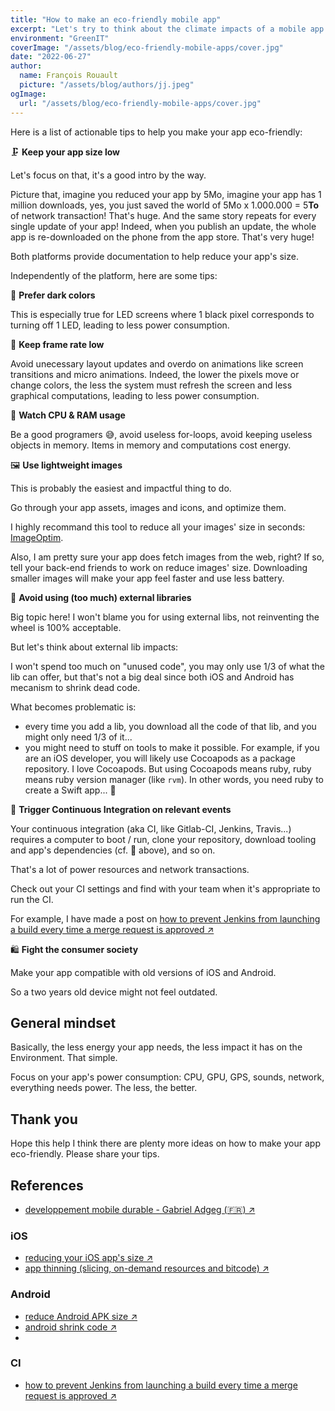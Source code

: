 ```yaml
---
title: "How to make an eco-friendly mobile app"
excerpt: "Let's try to think about the climate impacts of a mobile app and solutions to reduce them."
environment: "GreenIT"
coverImage: "/assets/blog/eco-friendly-mobile-apps/cover.jpg"
date: "2022-06-27"
author:
  name: François Rouault
  picture: "/assets/blog/authors/jj.jpeg"
ogImage:
  url: "/assets/blog/eco-friendly-mobile-apps/cover.jpg"
---
```


Here is a list of actionable tips to help you make your app eco-friendly:

🗜️ **Keep your app size low**

Let's focus on that, it's a good intro by the way.

Picture that, imagine you reduced your app by 5Mo, imagine your app has 1 million downloads, yes, you just saved the world of 5Mo x 1.000.000 = 5**To** of network transaction! That's huge. And the same story repeats for every single update of your app! Indeed, when you publish an update, the whole app is re-downloaded on the phone from the app store. That's very huge!

Both platforms provide documentation to help reduce your app's size.

Independently of the platform, here are some tips:

🌙 **Prefer dark colors**

This is especially true for LED screens where 1 black pixel corresponds to turning off 1 LED, leading to less power consumption.

🐢 **Keep frame rate low**

Avoid unecessary layout updates and overdo on animations like screen transitions and micro animations. Indeed, the lower the pixels move or change colors, the less the system must refresh the screen and less graphical computations, leading to less power consumption.

💾 **Watch CPU & RAM usage**

Be a good programers 😅, avoid useless for-loops, avoid keeping useless objects in memory. Items in memory and computations cost energy.

🖼️ **Use lightweight images**

This is probably the easiest and impactful thing to do.

Go through your app assets, images and icons, and optimize them.

I highly recommand this tool to reduce all your images' size in seconds: [ImageOptim](https://imageoptim.com/).

Also, I am pretty sure your app does fetch images from the web, right? If so, tell your back-end friends to work on reduce images' size. Downloading smaller images will make your app feel faster and use less battery.

🍔 **Avoid using (too much) external libraries**

Big topic here! I won't blame you for using external libs, not reinventing the wheel is 100% acceptable.

But let's think about external lib impacts:

I won't spend too much on "unused code", you may only use 1/3 of what the lib can offer, but that's not a big deal since both iOS and Android has mecanism to shrink dead code.

What becomes problematic is:

- every time you add a lib, you download all the code of that lib, and you might only need 1/3 of it...
- you might need to stuff on tools to make it possible. For example, if you are an iOS developer, you will likely use Cocoapods as a package repository. I love Cocoapods. But using Cocoapods means ruby, ruby means ruby version manager (like `rvm`). In other words, you need ruby to create a Swift app... 🤪

🔁 **Trigger Continuous Integration on relevant events**

Your continuous integration (aka CI, like Gitlab-CI, Jenkins, Travis...) requires a computer to boot / run, clone your repository, download tooling and app's dependencies (cf. 🍔 above), and so on.

That's a lot of power resources and network transactions.

Check out your CI settings and find with your team when it's appropriate to run the CI.

For example, I have made a post on [how to prevent Jenkins from launching a build every time a merge request is approved ↗️](https://frouo.com/posts/how-to-prevent-jenkins-from-launching-a-build-every-time-a-merge-request-is-approved)

🛍️ **Fight the consumer society**

Make your app compatible with old versions of iOS and Android.

So a two years old device might not feel outdated.

## General mindset

Basically, the less energy your app needs, the less impact it has on the Environment. That simple.

Focus on your app's power consumption: CPU, GPU, GPS, sounds, network, everything needs power. The less, the better.

## Thank you

Hope this help I think there are plenty more ideas on how to make your app eco-friendly. Please share your tips.

## References

- [developpement mobile durable - Gabriel Adgeg (🇫🇷) ↗️](https://speakerdeck.com/gabrieladgeg/developpement-mobile-durable)

### iOS

- [reducing your iOS app's size ↗️](https://developer.apple.com/documentation/xcode/reducing-your-app-s-size#Automate-the-Generation-of-the-App-Size-Report)
- [app thinning (slicing, on-demand resources and bitcode) ↗️](https://developer.apple.com/videos/play/wwdc2015/404/)

### Android

- [reduce Android APK size ↗️](https://developer.android.com/topic/performance/reduce-apk-size)
- [android shrink code ↗️](https://developer.android.com/studio/build/shrink-code)
- []()

### CI

- [how to prevent Jenkins from launching a build every time a merge request is approved ↗️](https://frouo.com/posts/how-to-prevent-jenkins-from-launching-a-build-every-time-a-merge-request-is-approved)
